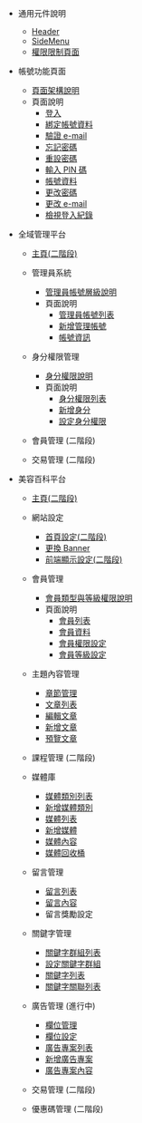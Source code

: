 
* 通用元件說明
  * [Header](Pages/components/header.md)
  * [SideMenu](Pages/components/sidemenu.md)
  * [權限限制頁面](Pages/components/banned-page)


* 帳號功能頁面
  * [頁面架構說明](Pages/Account/account-page-structure.md)
  * 頁面說明
    * [登入](Pages/Account/login.md)
    * [綁定帳號資料](Pages/Account/bind-account.md)
    * [驗證 e-mail](Pages/Account/verity-email.md)
    * [忘記密碼](Pages/Account/forget-password.md)
    * [重設密碼](Pages/Account/reset-password.md)
    * [輸入 PIN 碼](Pages/Account/enter-pin.md)
    * [帳號資料](Pages/Account/account-info.md)
    * [更改密碼](Pages/Account/change-password.md)
    * [更改 e-mail](Pages/Account/change-email.md)
    * [檢視登入紀錄](Pages/Account/login-history.md)


* 全域管理平台
  * [主頁(二階段)](Pages/Center/main.md)

  * 管理員系統
    * [管理員帳號層級說明](Pages/Center/admin/administer-manage.md)
    * 頁面說明
      * [管理員帳號列表](Pages/Center/admin/administer-list.md)
      * [新增管理帳號](Pages/Center/admin/add-administer.md)
      * [帳號資訊](Pages/Center/admin/administer-info.md)
  * 身分權限管理
    * [身分權限說明](Pages/Center/role/role-manage.md)
    * 頁面說明
      * [身分權限列表](Pages/Center/role/role-list.md)
      * [新增身分](Pages/Center/role/add-role.md)
      * [設定身分權限](Pages/Center/role/set-role.md)
  * 會員管理 (二階段)
    <!-- * [會員列表](Pages/Center/member/member-list.md)
    * [會員資料](Pages/Center/member/member-info.md) -->
  * 交易管理 (二階段)



* 美容百科平台
  * [主頁(二階段)](Pages/Beauty/main.md)

  * 網站設定
    * [首頁設定(二階段)](Pages/Beauty/web-setting/Home-setting.md)
    * [更換 Banner](Pages/Beauty/web-setting/banner-setting.md)
    * [前端顯示設定(二階段)](Pages/Beauty/web-setting/display-setting.md)

  * 會員管理
    * [會員類型與等級權限說明](Pages/Beauty/member/member-cat.md)
    * 頁面說明
      * [會員列表](Pages/Beauty/member/member-list.md)
      * [會員資料](Pages/Beauty/member/member-info.md)
      * [會員權限設定](Pages/Beauty/member/member-authority.md)
      * [會員等級設定](Pages/Beauty/member/member-level.md)

  * 主題內容管理
    * [章節管理](Pages/Beauty/content/chapter.md)
    * [文章列表](Pages/Beauty/content/article-list.md)
    * [編輯文章](Pages/Beauty/content/article-edit.md)
    * [新增文章](Pages/Beauty/content/add-article.md)
    * [預覽文章](Pages/Beauty/content/preview-article.md)

  * 課程管理 (二階段)
    <!-- * [課程列表](Pages/Beauty/course/course-list.md)
    * [新增課程](Pages/Beauty/course/add-course.md)
    * [課程資訊](Pages/Beauty/course/course-info.md)
    * [講師列表](Pages/Beauty/course/mentor-list.md)
    * [新增講師](Pages/Beauty/course/add-mentor.md)
    * [講師資訊](Pages/Beauty/course/mentor-info.md) -->

  * 媒體庫
    * [媒體類別列表](Pages/Beauty/media/mediafolder-list.md)
    * [新增媒體類別](Pages/Beauty/media/add-mediafolder.md)
    * [媒體列表](Pages/Beauty/media/media-list.md)
    * [新增媒體](Pages/Beauty/media/add-media.md)
    * [媒體內容](Pages/Beauty/media/media-info.md)
    * [媒體回收桶](Pages/Beauty/media/media-trash.md)

  * 留言管理
    * [留言列表](Pages/Beauty/comment/comment-list.md)
    * [留言內容](Pages/Beauty/comment/comment.md)
    <!-- * [留言獎勵設定(二階段)](Pages/Beauty/comment/comment-award.md) -->
    * 留言獎勵設定

  * 關鍵字管理
    * [關鍵字群組列表](Pages/Beauty/keyword/keyword-group-list.md)
    * [設定關鍵字群組](Pages/Beauty/keyword/set-keyword-group.md)
    * [關鍵字列表](Pages/Beauty/keyword/keyword-list.md)
    * [關鍵字關聯列表](Pages/Beauty/keyword/keyword-related-list.md)

  * 廣告管理 (進行中)
    * [欄位管理](Pages/Beauty/advertisement/ad-position-list.md)
    * [欄位設定](Pages/Beauty/advertisement/ad-position-setting.md)
    * [廣告專案列表](Pages/Beauty/advertisement/ad-list.md)
    * [新增廣告專案](Pages/Beauty/advertisement/add-ad.md)
    * [廣告專案內容](Pages/Beauty/advertisement/ad-info.md)

  * 交易管理 (二階段)

  * 優惠碼管理 (二階段)


<!-- * 運動百科平台 (待討論) -->


<!-- * 美容產品管理 (待討論) -->